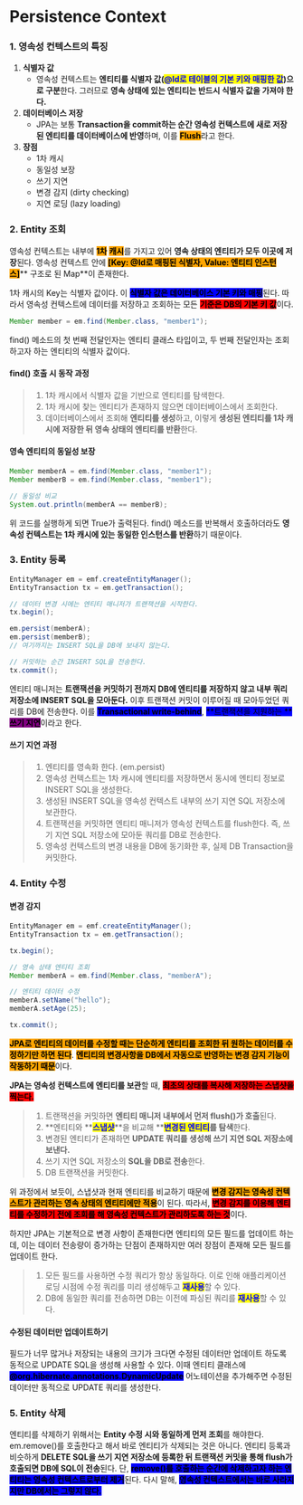 # Persistence Context

### 1. 영속성 컨텍스트의 특징

1. **식별자 값**
   * 영속성 컨텍스트는 **엔티티를 식별자 값(**<mark style="color:blue;">**@Id로 테이블의 기본 키와 매핑한 값**</mark>**)으로 구분**한다. 그러므로 **영속 상태에 있는 엔티티는 반드시 식별자 값을 가져야 한다.**
2. **데이터베이스 저장**
   * JPA는 보통 **Transaction을 commit하는 순간 영속성 컨텍스트에 새로 저장된 엔티티를 데이터베이스에 반영**하며, 이를 <mark style="background-color:orange;">**Flush**</mark>라고 한다.
3. **장점**
   * 1차 캐시
   * 동일성 보장
   * 쓰기 지연
   * 변경 감지 (dirty checking)
   * 지연 로딩 (lazy loading)



### 2. Entity 조회

영속성 컨텍스트는 내부에 <mark style="background-color:orange;">**1차**</mark> <mark style="background-color:orange;"></mark><mark style="background-color:orange;">**캐시**</mark>를 가지고 있어 **영속 상태의 엔티티가 모두 이곳에 저장**된다. 영속성 컨텍스트 안에 <mark style="background-color:orange;">**\[Key: @Id로 매핑된 식별자, Value: 엔티티 인스턴스]**</mark>** 구조로 된 Map**이 존재한다.

1차 캐시의 Key는 식별자 값이다. 이 <mark style="background-color:blue;">**식별자 값은 데이터베이스 기본 키와 매핑**</mark>된다. 따라서 영속성 컨텍스트에 데이터를 저장하고 조회하는 모든 <mark style="background-color:red;">**기준은 DB의 기본 키 값**</mark>이다.

```java
Member member = em.find(Member.class, "member1");
```

find() 메소드의 첫 번째 전달인자는 엔티티 클래스 타입이고, 두 번째 전달인자는 조회하고자 하는 엔티티의 식별자 값이다.

#### find() 호출 시 동작 과정

> 1. 1차 캐시에서 식별자 값을 기반으로 엔티티를 탐색한다.
> 2. 1차 캐시에 찾는 엔티티가 존재하지 않으면 데이터베이스에서 조회한다.
> 3. 데이터베이스에서 조회해 **엔티티를 생성**하고, 이렇게 **생성된 엔티티를 1차 캐시에 저장한 뒤 영속 상태의 엔티티를 반환**한다.

#### 영속 엔티티의 동일성 보장

```java
Member memberA = em.find(Member.class, "member1");
Member memberB = em.find(Member.class, "member1");

// 동일성 비교
System.out.println(memberA == memberB);
```

위 코드를 실행하게 되면 True가 출력된다. find() 메소드를 반복해서 호출하더라도 **영속성 컨텍스트는 1차 캐시에 있는 동일한 인스턴스를 반환**하기 때문이다.



### 3. Entity 등록

```java
EntityManager em = emf.createEntityManager();
EntityTransaction tx = em.getTransaction();

// 데이터 변경 시에는 엔티티 매니저가 트랜잭션을 시작한다.
tx.begin();

em.persist(memberA);
em.persist(memberB);
// 여기까지는 INSERT SQL을 DB에 보내지 않는다.

// 커밋하는 순간 INSERT SQL을 전송한다.
tx.commit();
```

엔티티 매니저는 **트랜잭션을 커밋하기 전까지 DB에 엔티티를 저장하지 않고 내부 쿼리 저장소에 INSERT SQL을 모아둔다.** 이후 트랜잭션 커밋이 이루어질 때 모아두었던 쿼리를 DB에 전송한다. 이를 <mark style="background-color:blue;">**Transactional write-behind**</mark>, <mark style="background-color:blue;">**트랜잭션을 지원하는 **</mark><mark style="background-color:purple;">**쓰기 지연**</mark>이라고 한다.

#### 쓰기 지연 과정

> 1. 엔티티를 영속화 한다. (em.persist)
> 2. 영속성 컨텍스트는 1차 캐시에 엔티티를 저장하면서 동시에 엔티티 정보로 INSERT SQL을 생성한다.
> 3. 생성된 INSERT SQL을 영속성 컨텍스트 내부의 쓰기 지연 SQL 저장소에 보관한다.
> 4. 트랜잭션을 커밋하면 엔티티 매니저가 영속성 컨텍스트를 flush한다. 즉, 쓰기 지연 SQL 저장소에 모아둔 쿼리를 DB로 전송한다.
> 5. 영속성 컨텍스트의 변경 내용을 DB에 동기화한 후, 실제 DB Transaction을 커밋한다.



### 4. Entity 수정

#### 변경 감지

```java
EntityManager em = emf.createEntityManager();
EntityTransaction tx = em.getTransaction();

tx.begin();

// 영속 상태 엔티티 조회
Member memberA = em.find(Member.class, "memberA");

// 엔티티 데이터 수정
memberA.setName("hello");
memberA.setAge(25);

tx.commit();
```

<mark style="background-color:orange;">**JPA로 엔티티의 데이터를 수정할 때는 단순하게 엔티티를 조회한 뒤 원하는 데이터를 수정하기만 하면 된다**</mark>. <mark style="background-color:orange;">**엔티티의 변경사항을 DB에서 자동으로 반영하는 변경 감지 기능이 작동하기 때문**</mark>이다.

**JPA는 영속성 컨텍스트에 엔티티를 보관**할 때, <mark style="background-color:red;">**최초의 상태를 복사해 저장하는 스냅샷을 찍는다.**</mark>&#x20;

> 1. 트랜잭션을 커밋하면 **엔티티 매니저 내부에서 먼저 flush()가 호출**된다.
> 2. **엔티티와 **<mark style="color:blue;">**스냅샷**</mark>**을 비교해 **<mark style="color:blue;">**변경된 엔티티**</mark>**를 탐색**한다.
> 3. 변경된 엔티티가 존재하면 **UPDATE 쿼리를 생성해 쓰기 지연 SQL 저장소에 보낸다.**
> 4. 쓰기 지연 SQL 저장소의 **SQL을 DB로 전송**한다.
> 5. DB 트랜잭션을 커밋한다.

위 과정에서 보듯이, 스냅샷과 현재 엔티티를 비교하기 때문에 <mark style="background-color:orange;">**변경 감지는 영속성 컨텍스트가 관리하는 영속 상태의 엔티티에만 적용**</mark>이 된다. 따라서, <mark style="background-color:red;">**변경 감지를 이용해 엔티티를 수정하기 전에 조회를 해 영속성 컨텍스트가 관리하도록 하는 것**</mark>이다.

하지만 JPA는 기본적으로 변경 사항이 존재한다면 엔티티의 모든 필드를 업데이트 하는데, 이는 데이터 전송량이 증가하는 단점이 존재하지만 여러 장점이 존재해 모든 필드를 업데이트 한다.

> 1. 모든 필드를 사용하면 수정 쿼리가 항상 동일하다. 이로 인해 애플리케이션 로딩 시점에 수정 쿼리를 미리 생성해두고 <mark style="color:blue;">**재사용**</mark>할 수 있다.
> 2. DB에 동일한 쿼리를 전송하면 DB는 이전에 파싱된 쿼리를 <mark style="color:blue;">**재사용**</mark>할 수 있다.



#### 수정된 데이터만 업데이트하기

필드가 너무 많거나 저장되는 내용의 크기가 크다면 수정된 데이터만 업데이트 하도록 동적으로 UPDATE SQL을 생성해 사용할 수 있다. 이때 엔티티 클래스에 <mark style="background-color:blue;">**@org.hibernate.annotations.DynamicUpdate**</mark> 어노테이션을 추가해주면 수정된 데이터만 동적으로 UPDATE 쿼리를 생성한다.



### 5. Entity 삭제

엔티티를 삭제하기 위해서는 **Entity 수정 시와 동일하게 먼저 조회**를 해야한다. em.remove()를 호출한다고 해서 바로 엔티티가 삭제되는 것은 아니다. 엔티티 등록과 비슷하게 **DELETE SQL을 쓰기 지연 저장소에 등록한 뒤 트랜잭션 커밋을 통해 flush가 호출되면 DB에 SQL이 전송**된다. 단, <mark style="background-color:blue;">**remove()를 호출하는 순간에 삭제하고자 하는 엔티티는 영속성 컨텍스트로부터 제거**</mark>된다. 다시 말해, <mark style="background-color:blue;">**영속성 컨텍스트에서는 바로 사라지지만 DB에서는 그렇지 않다.**</mark>
